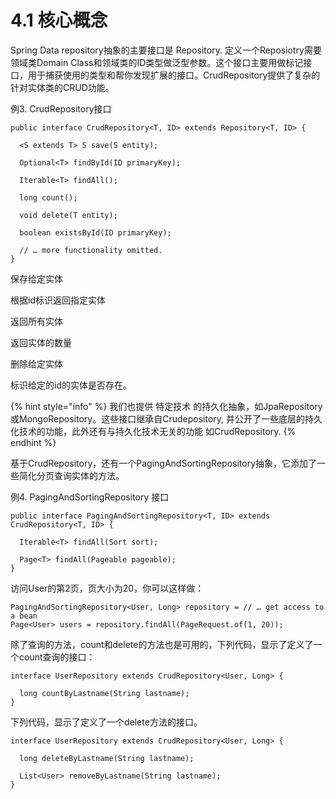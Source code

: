 # 4.1 核心概念

Spring Data repository抽象的主要接口是 Repository. 定义一个Reposiotry需要领域类Domain Class和领域类的ID类型做泛型参数。这个接口主要用做标记接口，用于捕获使用的类型和帮你发现扩展的接口。CrudRepository提供了复杂的针对实体类的CRUD功能。

例3. CrudRepository接口

```text
public interface CrudRepository<T, ID> extends Repository<T, ID> {

  <S extends T> S save(S entity);    

  Optional<T> findById(ID primaryKey); 

  Iterable<T> findAll();               

  long count();                        

  void delete(T entity);               

  boolean existsById(ID primaryKey);   

  // … more functionality omitted.
}
```

保存给定实体

根据id标识返回指定实体

返回所有实体

返回实体的数量

删除给定实体

标识给定的id的实体是否存在。

{% hint style="info" %}
我们也提供 特定技术 的持久化抽象，如JpaRepository或MongoRepository。这些接口继承自Crudepository, 并公开了一些底层的持久 化技术的功能，此外还有与持久化技术无关的功能 如CrudRepository.
{% endhint %}

基于CrudRepository，还有一个PagingAndSortingRepository抽象，它添加了一些简化分页查询实体的方法。

例4. PagingAndSortingRepository 接口

```text
public interface PagingAndSortingRepository<T, ID> extends CrudRepository<T, ID> {

  Iterable<T> findAll(Sort sort);

  Page<T> findAll(Pageable pageable);
}
```

访问User的第2页，页大小为20，你可以这样做：

```text
PagingAndSortingRepository<User, Long> repository = // … get access to a bean
Page<User> users = repository.findAll(PageRequest.of(1, 20));
```

除了查询的方法，count和delete的方法也是可用的，下列代码，显示了定义了一个count查询的接口：

```text
interface UserRepository extends CrudRepository<User, Long> {

  long countByLastname(String lastname);
}
```

下列代码，显示了定义了一个delete方法的接口。

```text
interface UserRepository extends CrudRepository<User, Long> {

  long deleteByLastname(String lastname);

  List<User> removeByLastname(String lastname);
}
```


